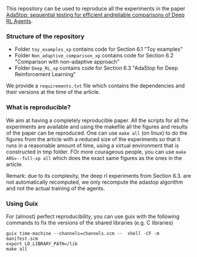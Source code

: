 This repository can be used to reproduce all the experiments in the paper [AdaStop: sequential testing for efficient andreliable comparisons of Deep RL Agents](https://arxiv.org/abs/2306.10882).

### Structure of the repository

- Folder `toy_examples_xp` contains code for Section 6.1 "Toy examples"
- Folder `Non_adaptive_comparison_xp` contains code for Section 6.2 "Comparison with non-adaptive approach"
- Folder `Deep_RL_xp` contains code for Section 6.3 "AdaStop for Deep Reinforcement Learning"

We provide a `requirements.txt` file which contains the dependencies and their versions at the time of the article.

### What is reproducible?
We aim at having a completely reproducible paper. All the scripts for all the experiments are available and using the makefile all the figures and results of the paper can be reproduced. One can use `make all` (on linux) to do the figures from the article with a reduced size of the experiments so that it runs in a reasonable amount of time, using a virtual environment that is constructed in tmp folder. FOr more courageous people, you can use `make ARG=--full-xp all` which does the exact same figures as the ones in the article.

Remark: due to its complexity, the deep rl experiments from Section 6.3. are not automatically recomputed, we only recompute the adastop algorithm and not the actual training of the agents.

### Using Guix
For (almost) perfect reproducibility, you can use guix with the following commands to fix the versions of the shared libraries (e.g. C libraries)
```
guix time-machine --channels=channels.scm --  shell -CF -m manifest.scm
export LD_LIBRARY_PATH=/lib
make all 
```

